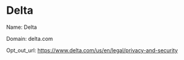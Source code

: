 # Delta

Name: Delta

Domain: delta.com

Opt_out_url: https://www.delta.com/us/en/legal/privacy-and-security
